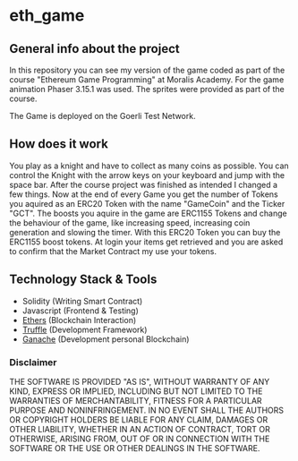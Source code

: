 # eth_game

## General info about the project
In this repository you can see my version of the game coded as part of the course "Ethereum Game Programming" at Moralis Academy.
For the game animation Phaser 3.15.1 was used. The sprites were provided as part of the course.

The Game is deployed on the Goerli Test Network.

## How does it work
You play as a knight and have to collect as many coins as possible. You can control the Knight with the arrow keys on your keyboard and jump with the space bar.
After the course project was finished as intended I changed a few things. Now at the end of every Game you get the number of Tokens you aquired as an ERC20 Token with the name "GameCoin" and the Ticker "GCT".
The boosts you aquire in the game are ERC1155 Tokens and change the behaviour of the game, like increasing speed, increasing coin generation and slowing the timer.
With this ERC20 Token you can buy the ERC1155 boost tokens.
At login your items get retrieved and you are asked to confirm that the Market Contract my use your tokens.

## Technology Stack & Tools

- Solidity (Writing Smart Contract)
- Javascript (Frontend & Testing)
- [Ethers](https://docs.ethers.io/v5/) (Blockchain Interaction)
- [Truffle](https://trufflesuite.com/docs/truffle/) (Development Framework)
- [Ganache](https://trufflesuite.com/docs/ganache//) (Development personal Blockchain)

### Disclaimer
THE SOFTWARE IS PROVIDED "AS IS", WITHOUT WARRANTY OF ANY KIND, EXPRESS OR IMPLIED, INCLUDING BUT NOT LIMITED TO THE WARRANTIES OF MERCHANTABILITY, FITNESS FOR A PARTICULAR PURPOSE AND NONINFRINGEMENT. 
IN NO EVENT SHALL THE AUTHORS OR COPYRIGHT HOLDERS BE LIABLE FOR ANY CLAIM, DAMAGES OR OTHER LIABILITY, 
WHETHER IN AN ACTION OF CONTRACT, TORT OR OTHERWISE, ARISING FROM, OUT OF OR IN CONNECTION WITH THE SOFTWARE OR THE USE OR OTHER DEALINGS IN THE SOFTWARE.
